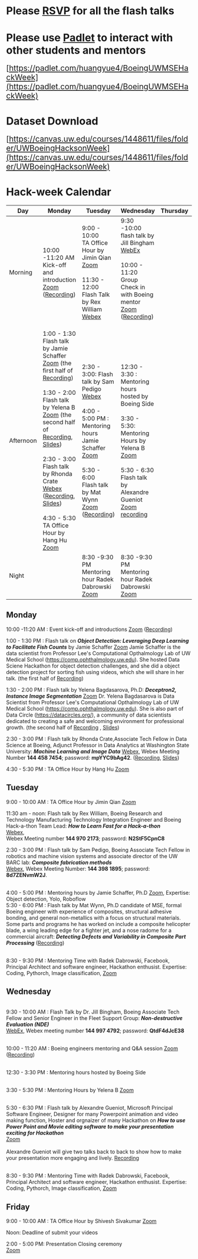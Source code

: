 # Please [RSVP](https://docs.google.com/forms/d/1tmEfMO9kepM5rTFMKcE9sPhJ2iJFxquMhOdQYSx1qeY/viewform?edit_requested=true) for all the flash talks

# Please use [Padlet](https://padlet.com/huangyue4/BoeingUWMSEHackWeek) to interact with other students and mentors
<span style="font-size:1.5em">[https://padlet.com/huangyue4/BoeingUWMSEHackWeek](https://padlet.com/huangyue4/BoeingUWMSEHackWeek)</span>

# Dataset Download
<span style="font-size:1.5em">[https://canvas.uw.edu/courses/1448611/files/folder/UWBoeingHacksonWeek](https://canvas.uw.edu/courses/1448611/files/folder/UWBoeingHacksonWeek)</span>

# **Hack-week Calendar**

|**Day**|**Monday**|**Tuesday**|**Wednesday**|**Thursday**|**Friday**|
|---|---|---|---|---|---|
| Morning |10:00 -11:20 AM<br>Kick-off and introduction [Zoom](https://washington.zoom.us/s/93616213570) <br> ([Recording](https://uw.hosted.panopto.com/Panopto/Pages/Viewer.aspx?id=b66b09c0-81a9-4b1e-ba96-ad2401383f48)) | 9:00 - 10:00 <br> TA Office Hour by Jimin Qian [Zoom](https://washington.zoom.us/j/98431344756) <br><br> 11:30 - 12:00 <br/>Flash Talk by Rex William [Webex](https://boeing.webex.com/boeing/j.php?MTID=mf49cb950294718bf724a043093fa2d82) |9:30 -10:00<br> flash talk by Jill Bingham [WebEx](https://boeing.webex.com/boeing/j.php?MTID=mc6313e328656c93fc3d95596b0c09438) <br><br> 10:00 - 11:20 <br> Group Check in with Boeing mentor [Zoom](https://washington.zoom.us/s/93616213570) ([Recording](https://uw.hosted.panopto.com/Panopto/Pages/Viewer.aspx?id=8532fad1-61fa-4274-9331-ad26012f162c)) <br><br>||9:00 - 10:00 <br> TA Office Hour by Shivesh Sivakumar [Zoom](https://washington.zoom.us/j/98431344756) <br><br> All Submission Due Noon Friday
|Afternoon |1:00 - 1:30<br> Flash talk by Jamie Schaffer [Zoom](https://washington.zoom.us/j/98069186759) (the first half of [Recording](https://uw.hosted.panopto.com/Panopto/Pages/Viewer.aspx?id=b6870191-4381-408d-9d60-ad24016a034f)) <br><br>1:30 - 2:00 <br> Flash talk by Yelena B [Zoom](https://washington.zoom.us/j/98069186759) (the second half of [Recording](https://uw.hosted.panopto.com/Panopto/Pages/Viewer.aspx?id=b6870191-4381-408d-9d60-ad24016a034f), [Slides](https://canvas.uw.edu/courses/1448611/files/folder/UWBoeingHacksonWeek?preview=77280686)) <br><br> 2:30 - 3:00<br> Flash talk by Rhonda Crate [Webex](https://boeing.webex.com/webappng/sites/boeing/meeting/download/3bf8a45f855a4660bc4e4548435c4500?siteurl=boeing&MTID=me8b4e076660f4b15d9df191896d3ee5f) ([Recording](https://uw.hosted.panopto.com/Panopto/Pages/Viewer.aspx?id=2f233090-925e-4e17-9930-ad2501085ec1), [Slides](https://canvas.uw.edu/courses/1448611/files/folder/UWBoeingHacksonWeek?preview=77282134)) <br><br> 4:30 - 5:30 <br> TA Office Hour by Hang Hu [Zoom](https://washington.zoom.us/j/98431344756) | 2:30 - 3:00: Flash talk by Sam Pedigo [Webex](https://boeing.webex.com/boeing/j.php?MTID=m4f29d42f0570da566c109b00b0f49f2e)<br><br> 4:00 - 5:00 PM : Mentoring hours Jamie Schaffer [Zoom](https://uw-phi.zoom.us/j/98583666188)<br> <br>5:30 - 6:00<br> Flash talk by Mat Wynn [Zoom](https://washington.zoom.us/j/98069186759) ([Recording](https://uw.hosted.panopto.com/Panopto/Pages/Viewer.aspx?id=501de833-5df7-47c7-a681-ad260045a5db))| 12:30 - 3:30 : Mentoring hours hosted by Boeing Side <br><br> 3:30 - 5:30: Mentoring Hours by Yelena B [Zoom](https://uw-phi.zoom.us/j/93119603225)  <br><br> 5:30 - 6:30 <br>Flash talk by  Alexandre Gueniot [Zoom](https://washington.zoom.us/j/98069186759)<br>[recording](https://uw.hosted.panopto.com/Panopto/Pages/Viewer.aspx?id=17b3c4c3-faaf-48e5-9ed9-ad27004c0574)|   | 2:00 - 5:00<br> Closing Ceremony <br> Remark from Boeing VP Steve Chisholm & <br> MSE Chair Prof. Christine Luscombe<br> [Zoom](https://washington.zoom.us/s/93616213570) |
|Night ||8:30 -9:30 PM <br> Mentoring hour Radek Dabrowski [Zoom](https://fb.zoom.us/j/96330660300)|8:30 -9:30 PM <br> Mentoring hour Radek Dabrowski [Zoom](https://fb.zoom.us/j/96330660300) |   |   |



## Monday  
10:00 -11:20 AM : Event kick-off and introductions [Zoom](https://washington.zoom.us/s/93616213570) ([Recording](https://uw.hosted.panopto.com/Panopto/Pages/Viewer.aspx?id=b66b09c0-81a9-4b1e-ba96-ad2401383f48))

1:00 - 1:30 PM : Flash talk on ***Object Detection: Leveraging Deep Learning to Facilitate Fish Counts*** by Jamie Schaffer [Zoom](https://washington.zoom.us/j/98069186759)
Jamie Schaffer is the data scientist from Professor Lee's Computational Opthalmology Lab of UW Medical School (https://comp.ophthalmology.uw.edu). She hosted Data Sciene Hackathon for object detection challenges, and she did a object detection project for sorting fish using videos, which she will share in her talk. (the first half of [Recording](https://uw.hosted.panopto.com/Panopto/Pages/Viewer.aspx?id=b6870191-4381-408d-9d60-ad24016a034f))

1:30 - 2:00 PM : Flash talk by Yelena Bagdasarova, Ph.D:  ***Deceptron2, Instance Image Segmentation***
[Zoom](https://washington.zoom.us/j/98069186759) 
Dr. Yelena Bagdasarova is Data Scientist from Professor Lee's Computational Opthalmology Lab of UW Medical School (https://comp.ophthalmology.uw.edu). She is also part of Data Circle (https://datacircles.org/), a community of data scientists dedicated to creating a safe and welcoming environment for professional growth.
(the second half of [Recording](https://uw.hosted.panopto.com/Panopto/Pages/Viewer.aspx?id=b6870191-4381-408d-9d60-ad24016a034f) , [Slides](https://canvas.uw.edu/courses/1448611/files/folder/UWBoeingHacksonWeek?preview=77280686))


2:30 - 3:00 PM : Flash talk by Rhonda Crate,Associate Tech Fellow in Data Science at Boeing, Adjunct Professor in Data Analytics at Washington State University: ***Machine Learning and Image Data***
[Webex](https://boeing.webex.com/webappng/sites/boeing/meeting/download/3bf8a45f855a4660bc4e4548435c4500?siteurl=boeing&MTID=me8b4e076660f4b15d9df191896d3ee5f), Webex Meeting Number **144 458 7454**; password: **mpYYC9bAg42**. ([Recording](https://uw.hosted.panopto.com/Panopto/Pages/Viewer.aspx?id=2f233090-925e-4e17-9930-ad2501085ec1), [Slides](https://canvas.uw.edu/courses/1448611/files/folder/UWBoeingHacksonWeek?preview=77282134))

4:30 - 5:30 PM : TA Office Hour by Hang Hu [Zoom](https://washington.zoom.us/j/98431344756)
 
## Tuesday  

9:00 - 10:00 AM : TA Office Hour by Jimin Qian [Zoom](https://washington.zoom.us/j/98431344756)

11:30 am - noon: Flash talk by Rex William, Boeing Research and Technology Manufacturing Technology Integration Engineer and Boeing Hack-a-thon Team Lead: ***How to Learn Fast for a Hack-a-thon*** <br> [Webex](https://boeing.webex.com/boeing/j.php?MTID=mf49cb950294718bf724a043093fa2d82),  
Webex Meeting number **144 970 2173**; password: **N2StF5CpnC8**

2:30 - 3:00 PM : Flash talk by Sam Pedigo, Boeing Associate Tech Fellow in robotics and machine vision systems and associate director of the UW BARC lab: ***Composite fabrication methods***
<br>[Webex](https://boeing.webex.com/boeing/j.php?MTID=m4f29d42f0570da566c109b00b0f49f2e), 
Webex Meeting Number: **144 398 1895**; password: **8d7ZENvmW2J**. 

<br>4:00 - 5:00 PM : Mentoring hours by Jamie Schaffer, Ph.D [Zoom](https://uw-phi.zoom.us/j/98583666188), Expertise: Object detection, Yolo, Roboflow 
<br>5:30 - 6:00 PM : Flash talk by Mat Wynn, Ph.D candidate of MSE, formal Boeing engineer with experience of composites, structural adhesive bonding, and general non-metallics with a focus on structural materials. Some parts and programs he has worked on include a composite helicopter blade, a wing leading edge for a fighter jet, and a nose radome for a commercial aircraft: ***Detecting Defects and Variability in Composite Part Processing***  ([Recording](https://uw.hosted.panopto.com/Panopto/Pages/Viewer.aspx?id=501de833-5df7-47c7-a681-ad260045a5db))

<br>8:30 - 9:30 PM : Mentoring Time with Radek Dabrowski, Facebook, Principal Architect and software engineer, Hackathon enthusist. Expertise: Coding, Pythorch, Image classification, [Zoom](https://fb.zoom.us/j/96330660300)

## Wednesday 
<br> 9:30 - 10:00 AM : Flash Talk by Dr. Jill Bingham, Boeing Associate Tech Fellow and Senior Engineer in the Fleet Support Group: ***Non-destructive Evaluation (NDE)***
<br> [WebEx](https://boeing.webex.com/boeing/j.php?MTID=mc6313e328656c93fc3d95596b0c09438), Webex meeting number **144 997 4792**; password: **QtdF4dJcE38**

<br>10:00 - 11:20 AM : Boeing engineers mentoring and Q&A session [Zoom](https://washington.zoom.us/s/93616213570) ([Recording](https://uw.hosted.panopto.com/Panopto/Pages/Viewer.aspx?id=8532fad1-61fa-4274-9331-ad26012f162c))

<br>12:30 - 3:30  PM : Mentoring hours hosted by Boeing Side 

<br>3:30 - 5:30 PM : Mentoring Hours by Yelena B [Zoom](https://uw-phi.zoom.us/j/93119603225)  

<br>5:30 - 6:30 PM : Flash talk by  Alexandre Gueniot, Microsoft Principal Software Engineer, Designer for many Powerpoint animation and video making function, Hoster and orgnaizer of many Hackathon on  ***How to use Power Point and Movie editing software to make your presentation exciting for Hackathon*** <br>[Zoom](https://washington.zoom.us/j/98069186759)   
<br>Alexandre Gueniot will give two talks back to back to show how to make your presentation more engaging and lively. [Recording](https://uw.hosted.panopto.com/Panopto/Pages/Viewer.aspx?id=17b3c4c3-faaf-48e5-9ed9-ad27004c0574)

<br>8:30 - 9:30 PM : Mentoring Time with Radek Dabrowski, Facebook, Principal Architect and software engineer, Hackathon enthusist. Expertise: Coding, Pythorch, Image classification, [Zoom](https://fb.zoom.us/j/96330660300)

## Friday 

9:00 - 10:00 AM : TA Office Hour by Shivesh Sivakumar [Zoom](https://washington.zoom.us/j/98431344756)

Noon: Deadline of submit your videos

2:00 - 5:00 PM: Presentation Closing ceremony <br>[Zoom](https://washington.zoom.us/s/93616213570) 



